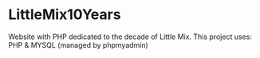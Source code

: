 # LittleMix10Years

Website with PHP dedicated to the decade of Little Mix.
This project uses: PHP & MYSQL (managed by phpmyadmin)
